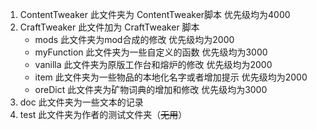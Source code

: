 1. ContentTweaker
	此文件夹为 ContentTweaker脚本
	优先级均为4000
2. CraftTweaker
	此文件加为 CraftTweaker 脚本
	- mods
		此文件夹为mod合成的修改
		优先级均为2000
	- myFunction 
		此文件夹为一些自定义的函数
		优先级均为3000
	- vanilla
		此文件夹为原版工作台和熔炉的修改
		优先级均为2000
	- item
		此文件夹为一些物品的本地化名字或者增加提示
		优先级均为2000
	- oreDict
		此文件夹为矿物词典的增加和修改
		优先级均为3000
3. doc
	此文件夹为一些文本的记录
4. test
	此文件夹为作者的测试文件夹（~~无用~~）